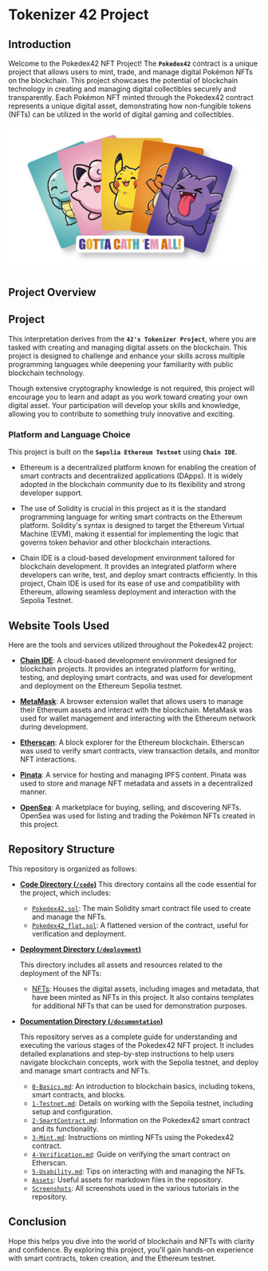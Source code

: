 # **Tokenizer 42 Project**

## **Introduction**

Welcome to the Pokedex42 NFT Project! The **`Pokedex42`** contract is a unique project that allows users to mint, trade, and manage digital Pokémon NFTs on the blockchain. This project showcases the potential of blockchain technology in creating and managing digital collectibles securely and transparently. Each Pokémon NFT minted through the Pokedex42 contract represents a unique digital asset, demonstrating how non-fungible tokens (NFTs) can be utilized in the world of digital gaming and collectibles.

![Pokedex42](./documentation/Assests/Pokedex42.png)

## **Project Overview**

## **Project**

This interpretation derives from the **`42's Tokenizer Project`**, where you are tasked with creating and managing digital assets on the blockchain. This project is designed to challenge and enhance your skills across multiple programming languages while deepening your familiarity with public blockchain technology.

Though extensive cryptography knowledge is not required, this project will encourage you to learn and adapt as you work toward creating your own digital asset. Your participation will develop your skills and knowledge, allowing you to contribute to something truly innovative and exciting.

### **Platform and Language Choice**

This project is built on the **`Sepolia Ethereum Testnet`** using **`Chain IDE`**.

- Ethereum is a decentralized platform known for enabling the creation of smart contracts and decentralized applications (DApps). It is widely adopted in the blockchain community due to its flexibility and strong developer support.

- The use of Solidity is crucial in this project as it is the standard programming language for writing smart contracts on the Ethereum platform. Solidity's syntax is designed to target the Ethereum Virtual Machine (EVM), making it essential for implementing the logic that governs token behavior and other blockchain interactions.

- Chain IDE is a cloud-based development environment tailored for blockchain development. It provides an integrated platform where developers can write, test, and deploy smart contracts efficiently. In this project, Chain IDE is used for its ease of use and compatibility with Ethereum, allowing seamless deployment and interaction with the Sepolia Testnet.

## **Website Tools Used**

Here are the tools and services utilized throughout the Pokedex42 project:

- **[Chain IDE](https://chain.id/)**: A cloud-based development environment designed for blockchain projects. It provides an integrated platform for writing, testing, and deploying smart contracts, and was used for development and deployment on the Ethereum Sepolia testnet.

- **[MetaMask](https://metamask.io/)**: A browser extension wallet that allows users to manage their Ethereum assets and interact with the blockchain. MetaMask was used for wallet management and interacting with the Ethereum network during development.

- **[Etherscan](https://sepolia.etherscan.io/)**: A block explorer for the Ethereum blockchain. Etherscan was used to verify smart contracts, view transaction details, and monitor NFT interactions.

- **[Pinata](https://pinata.cloud/)**: A service for hosting and managing IPFS content. Pinata was used to store and manage NFT metadata and assets in a decentralized manner.

- **[OpenSea](https://opensea.io/)**: A marketplace for buying, selling, and discovering NFTs. OpenSea was used for listing and trading the Pokémon NFTs created in this project.


## **Repository Structure**

This repository is organized as follows:

- [**Code Directory (`/code`)**](./code/)
    This directory contains all the code essential for the project, which includes:
    - [`Pokedex42.sol`](./code/Pokedex42.sol): The main Solidity smart contract file used to create and manage the NFTs.
    - [`Pokedex42_flat.sol`](./code/Pokedex42_flat.sol): A flattened version of the contract, useful for verification and deployment.


- [**Deployment Directory (`/deployment`)**](./deployment/)
  
    This directory includes all assets and resources related to the deployment of the NFTs:

    - [NFTs](./deployment/NFTs/): Houses the digital assets, including images and metadata, that have been minted as NFTs in this project. It also contains templates for additional NFTs that can be used for demonstration purposes.

- [**Documentation Directory (`/documentation`)**](./documentation/)
    
    This repository serves as a complete guide for understanding and executing the various stages of the Pokedex42 NFT project. It includes detailed explanations and step-by-step instructions to help users navigate blockchain concepts, work with the Sepolia testnet, and deploy and manage smart contracts and NFTs.
    - [`0-Basics.md`](./documentation/0-Basics.md): An introduction to blockchain basics, including tokens, smart contracts, and blocks.
    - [`1-Testnet.md`](./documentation/1-Testnet.md): Details on working with the Sepolia testnet, including setup and configuration.
    - [`2-SmartContract.md`](./documentation/2-SmartContract.md): Information on the Pokedex42 smart contract and its functionality.
    - [`3-Mint.md`](./documentation/3-Mint.md): Instructions on minting NFTs using the Pokedex42 contract.
    - [`4-Verification.md`](./documentation/4-Verification.md): Guide on verifying the smart contract on Etherscan.
    - [`5-Usability.md`](./documentation/5-Usability.md): Tips on interacting with and managing the NFTs.
    - [`Assets`](./documentation/Assests/): Useful assets for markdown files in the repository.
    - [`Screenshots`](./documentation/Screenshots/): All screenshots used in the various tutorials in the repository.

## **Conclusion**

Hope this helps you dive into the world of blockchain and NFTs with clarity and confidence. By exploring this project, you'll gain hands-on experience with smart contracts, token creation, and the Ethereum testnet. 
